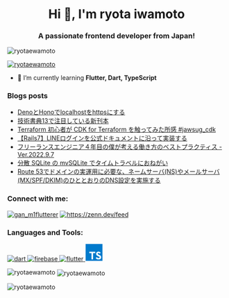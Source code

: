 <h1 align="center">Hi 👋, I'm ryota iwamoto</h1>
<h3 align="center">A passionate frontend developer from Japan!</h3>

<p align="left"> <img src="https://komarev.com/ghpvc/?username=ryotaewamoto&label=Profile%20views&color=0e75b6&style=flat" alt="ryotaewamoto" /> </p>

<p align="left"> <a href="https://github.com/ryo-ma/github-profile-trophy"><img src="https://github-profile-trophy.vercel.app/?username=ryotaewamoto" alt="ryotaewamoto" /></a> </p>

- 🌱 I’m currently learning **Flutter, Dart, TypeScript**

### Blogs posts
<!-- BLOG-POST-LIST:START -->
- [DenoとHonoでlocalhostをhttpsにする](https://zenn.dev/tkithrta/articles/777f2a82282da3)
- [技術書典13で注目している新刊本](https://zenn.dev/sikkim/articles/2d7a2efd491c44)
- [Terraform 初心者が CDK for Terraform を触ってみた所感 #jawsug_cdk](https://zenn.dev/mayforblue/articles/09574f95fdbf69)
- [【Rails7】LINEログインを公式ドキュメントに沿って実装する](https://zenn.dev/yoiyoicho/articles/974c73ac75c100)
- [フリーランスエンジニア４年目の僕が考える働き方のベストプラクティス - Ver.2022.9.7](https://zenn.dev/hyodoblog/articles/1440579e752e43)
- [分散 SQLite の mvSQLite でタイムトラベルにおねがい](https://zenn.dev/hankei6km/articles/time-travel-in-mvsqlite)
- [Route 53でドメインの実運用に必要な、ネームサーバ&lpar;NS&rpar;やメールサーバ&lpar;MX/SPF/DKIM&rpar;のひととおりのDNS設定を実施する](https://zenn.dev/sre_aip_tech/articles/db9d01a4d50158)
<!-- BLOG-POST-LIST:END -->

<h3 align="left">Connect with me:</h3>
<p align="left">
<a href="https://twitter.com/gan_m1flutterer" target="blank"><img align="center" src="https://raw.githubusercontent.com/rahuldkjain/github-profile-readme-generator/master/src/images/icons/Social/twitter.svg" alt="gan_m1flutterer" height="30" width="40" /></a>
<a href="/https://zenn.dev/ryota_iwamoto/feed" target="blank"><img align="center" src="https://raw.githubusercontent.com/rahuldkjain/github-profile-readme-generator/master/src/images/icons/Social/rss.svg" alt="https://zenn.dev/feed" height="30" width="40" /></a>
</p>

<h3 align="left">Languages and Tools:</h3>
<p align="left"> <a href="https://dart.dev" target="_blank" rel="noreferrer"> <img src="https://www.vectorlogo.zone/logos/dartlang/dartlang-icon.svg" alt="dart" width="40" height="40"/> </a> <a href="https://firebase.google.com/" target="_blank" rel="noreferrer"> <img src="https://www.vectorlogo.zone/logos/firebase/firebase-icon.svg" alt="firebase" width="40" height="40"/> </a> <a href="https://flutter.dev" target="_blank" rel="noreferrer"> <img src="https://www.vectorlogo.zone/logos/flutterio/flutterio-icon.svg" alt="flutter" width="40" height="40"/> </a> <a href="https://www.typescriptlang.org/" target="_blank" rel="noreferrer"> <img src="https://raw.githubusercontent.com/devicons/devicon/master/icons/typescript/typescript-original.svg" alt="typescript" width="40" height="40"/> </a> </p>

<p><img align="left" src="https://github-readme-stats.vercel.app/api/top-langs?username=ryotaewamoto&show_icons=true&locale=en&layout=compact" alt="ryotaewamoto" /></p>

<p>&nbsp;<img align="center" src="https://github-readme-stats.vercel.app/api?username=ryotaewamoto&show_icons=true&locale=en" alt="ryotaewamoto" /></p>

<p><img align="center" src="https://github-readme-streak-stats.herokuapp.com/?user=ryotaewamoto&" alt="ryotaewamoto" /></p>
